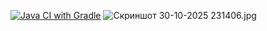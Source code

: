 [![Java CI with Gradle](https://github.com/Aleksey0510/Allure/actions/workflows/gradle.yml/badge.svg)](https://github.com/Aleksey0510/Allure/actions/workflows/gradle.yml)
![Скриншот 30-10-2025 231406.jpg](../../Downloads/%D0%A1%D0%BA%D1%80%D0%B8%D0%BD%D1%88%D0%BE%D1%82%2030-10-2025%20231406.jpg)
